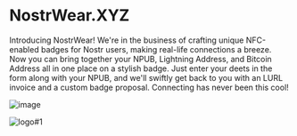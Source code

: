 # NostrWear.XYZ
Introducing NostrWear! We're in the business of crafting unique NFC-enabled badges for Nostr users, making real-life connections a breeze. Now you can bring together your NPUB, Lightning Address, and Bitcoin Address all in one place on a stylish badge. Just enter your deets in the form along with your NPUB, and we'll swiftly get back to you with an LURL invoice and a custom badge proposal. Connecting has never been this cool!


![image](https://github.com/nostrwear/nostrwear.github.io/assets/142382806/caaea322-4ab6-43a9-80d0-7af438c6cbee)

![logo#1](https://github.com/nostrwear/nostrwear.github.io/assets/142382806/04a31010-46cb-40d4-9b46-c26aa4da21c6)
